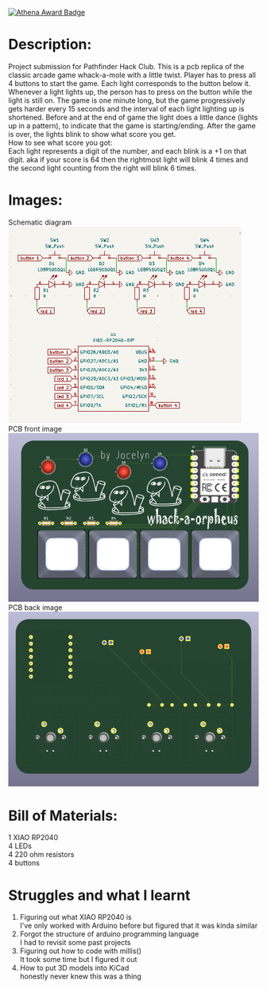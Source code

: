 [![Athena Award Badge](https://img.shields.io/endpoint?url=https%3A%2F%2Faward.athena.hackclub.com%2Fapi%2Fbadge)](https://award.athena.hackclub.com?utm_source=readme)  
# Description:  
Project submission for Pathfinder Hack Club. 
This is a pcb replica of the classic arcade game whack-a-mole with a little twist. Player has to press all 4 buttons to start the game. Each light corresponds to the button below it. Whenever a light lights up, the person has to press on the button while the light is still on. The game is one minute long, but the game progressively gets harder every 15 seconds and the interval of each light lighting up is shortened. Before and at the end of game the light does a little dance (lights up in a pattern), to indicate that the game is starting/ending. After the game is over, the lights blink to show what score you get.  
How to see what score you got:  
Each light represents a digit of the number, and each blink is a +1 on that digit.   aka if your score is 64 then the rightmost light will blink 4 times and the second light counting from the right will blink 6 times.

# Images:  
Schematic diagram  
![schematic diagram](schematic.png)  
PCB front image  
![pcb front](pcb-front.png)  
PCB back image  
![pcb back](pcb-back.png)  

# Bill of Materials:  
1 XIAO RP2040  
4 LEDs  
4 220 ohm resistors  
4 buttons

# Struggles and what I learnt
1. Figuring out what XIAO RP2040 is  
    I've only worked with Arduino before but figured that it was kinda similar  
2. Forgot the structure of arduino programming language  
    I had to revisit some past projects
3. Figuring out how to code with millis()  
    It took some time but I figured it out  
4. How to put 3D models into KiCad  
    honestly never knew this was a thing